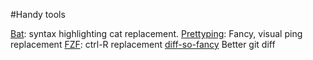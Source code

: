 #Handy tools

[Bat](https://github.com/sharkdp/bat): syntax highlighting cat replacement.
[Prettyping](http://denilson.sa.nom.br/prettyping/): Fancy, visual ping replacement
[FZF](https://github.com/junegunn/fzf): ctrl-R replacement
[diff-so-fancy](https://github.com/so-fancy/diff-so-fancy) Better git diff

